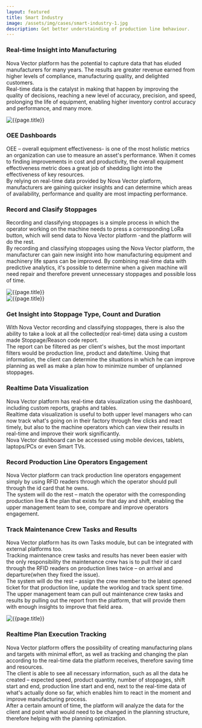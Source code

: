 ```yaml
---
layout: featured
title: Smart Industry
image: /assets/img/cases/smart-industry-1.jpg
description: Get better understainding of production line behaviour.
---
```


<div class="row">
    <div class="col-md-12">
        <div class="service-details mb-40">
            <h3>Real-time Insight into Manufacturing</h3>
            <p>
                Nova Vector platform has the potential to capture data that has eluded manufacturers for many years.
                The results are greater revenue earned from higher levels of compliance, manufacturing quality, and delighted customers.
                <br>
                Real-time data is the catalyst in making that happen by improving the quality of decisions, reaching a new level of accuracy, precision, and speed, prolonging the life of equipment, enabling higher inventory control accuracy and performance, and many more.
            </p>
        </div>
    </div>
</div>

<div class="row">
    <div class="col-xl-6 col-lg-12">
        <div class="s-details-img mb-30">
            <img src="{{site.baseurl}}/assets/img/cases/industry/industry-oee.jpg" alt="{{page.title}}">
        </div>
    </div>
    <div class="col-xl-6 col-lg-12">
        <div class="service-details mb-40">
            <h3>OEE Dashboards</h3>
            <p>
                OEE – overall equipment effectiveness-  is one of the most holistic metrics an organization can use to measure an asset's performance. When it comes to finding improvements in cost and productivity, the overall equipment effectiveness metric does a great job of shedding light into the effectiveness of key resources.
                <br>
                By relying on real-time data provided by Nova Vector platform, manufacturers are gaining quicker insights and can determine which areas of availability, performance and quality are most impacting performance.
            </p>
        </div>
    </div>
</div>


<div class="row">
    <div class="col-xl-6 col-lg-12">
        <div class="service-details mb-40">
            <h3>Record and Clasify Stoppages</h3>
            <p>
                Recording and classifying stoppages is a simple process in which the operator working on the machine needs to press a corresponding LoRa button, which will send data to Nova Vector platform -and the platform will do the rest.
                <br>
                By recording and classifying stoppages using the Nova Vector platform, the manufacturer can gain new insight into how manufacturing equipment and machinery life spans can be improved. By combining real-time data with predictive analytics, it's possible to determine when a given machine will need repair and therefore prevent unnecessary stoppages and possible loss of time.
            </p>
        </div>
    </div>
    <div class="col-xl-6 col-lg-12">
        <div class="s-details-img mb-30">
            <img src="{{site.baseurl}}/assets/img/cases/industry/industry-factory-floor.jpg" alt="{{page.title}}">
        </div>
    </div>
</div>

<div class="row">
    <div class="col-xl-6 col-lg-12">
        <div class="s-details-img mb-30">
            <img src="{{site.baseurl}}/assets/img/cases/industry/industry-production-line.jpg" alt="{{page.title}}">
        </div>
    </div>
    <div class="col-xl-6 col-lg-12">
        <div class="service-details mb-40">
            <h3>Get Insight into Stoppage Type, Count and Duration</h3>
            <p>
                With Nova Vector recording and classifying stoppages, there is also the ability to take a look at all the collected(or real-time) data using a custom made Stoppage/Reason code report.
                <br>
                The report can be filtered as per client's wishes, but the most important filters would be production line, product and date/time. Using that information, the client can determine the situations in which he can improve planning as well as make a plan how to minimize number of unplanned stoppages.
            </p>
        </div>
    </div>
</div>

<div class="service-details mb-30">
    <h3>Realtime Data Visualization</h3>
    <p>
        Nova Vector platform has real-time data visualization using the dashboard, including custom reports, graphs and tables. 
        <br>
        Realtime data visualization is useful to both upper level managers who can now track what's going on in their factory through few clicks and react timely,  but also to the machine operators which can view their results in real-time and improve their work significantly.
        <br>
        Nova Vector dashboard can be accessed using mobile devices, tablets, laptops/PCs or even Smart TVs.
    </p>
</div>

<div class="service-details mb-30">
    <h3>Record Production Line Operators Engagement</h3>
    <p>
        Nova Vector platform can track production line operators engagement simply by using RFID readers through which the operator should pull through the id card that he owns.
        <br>
        The system will do the rest – match the operator with the corresponding production line & the plan that exists for that day and shift, enabling the upper management team to see, compare and improve operators engagement.
    </p>
</div>

<div class="row">
    <div class="col-xl-6 col-lg-12">
        <div class="service-details mb-40">
            <h3>Track Maintenance Crew Tasks and Results</h3>
            <p>
                Nova Vector platform has its own Tasks module, but can be integrated with external platforms too. 
                <br>
                Tracking maintenance crew tasks and results has never been easier with the only responsibility the maintenance crew has is to pull their id card through the RFID readers on production lines twice – on arrival and departure(when they fixed the issue).  
                <br>
                The system will do the rest – assign the crew member to the latest opened ticket for that production line, update the worklog and track spent time.
                <br>
                The upper management team can pull out maintenance crew tasks and results by pulling out the report from the platform, that will provide them with enough insights to improve that field area.
            </p>
        </div>
    </div>
    <div class="col-xl-6 col-lg-12">
        <div class="s-details-img mb-30">
            <img src="{{site.baseurl}}/assets/img/cases/industry/industry-tv.jpg" alt="{{page.title}}">
        </div>
    </div>
</div>

<div class="service-details mb-30">
     <h3>Realtime Plan Execution Tracking</h3>
            <p>
                Nova Vector platform offers the possibility of creating manufacturing plans and targets with minimal effort, as well as tracking and changing the plan according to the real-time data the platform receives, therefore saving time and resources.
                <br>
                The client is able to see all necessary information, such as all the data he created – expected speed, product quantity, number of stoppages, shift start and end, production line start and end, next to the real-time data of what's actually done so far, which enables him to react in the moment and improve manufacturing process. 
                <br>
                After a certain amount of time, the platform will analyze the data for the client and point what would need to be changed in the planning structure, therefore helping with the planning optimization. 
            </p>
</div>

